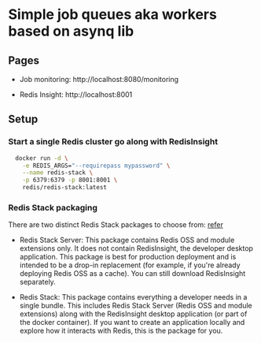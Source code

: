 # Simple job queues aka workers based on asynq lib

## Pages

- Job monitoring: http://localhost:8080/monitoring

- Redis Insight: http://localhost:8001

## Setup 

### Start a single Redis cluster go along with RedisInsight

```bash
  docker run -d \
    -e REDIS_ARGS="--requirepass mypassword" \
    --name redis-stack \
    -p 6379:6379 -p 8001:8001 \
    redis/redis-stack:latest
```

### Redis Stack packaging

There are two distinct Redis Stack packages to choose from:
[refer](https://redis.io/docs/about/about-stack/)

- Redis Stack Server: This package contains Redis OSS and module extensions only. It does not 
contain RedisInsight, the developer desktop application. This package is best for production deployment and is intended to be a drop-in replacement (for example, if you're already deploying Redis OSS as a cache). You can still download RedisInsight separately.

- Redis Stack: This package contains everything a developer needs in a single bundle. This 
includes Redis Stack Server (Redis OSS and module extensions) along with the RedisInsight desktop application (or part of the docker container). If you want to create an application locally and explore how it interacts with Redis, this is the package for you.

